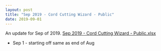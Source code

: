 ```yaml
---
layout: post
title: "Sep 2019 - Cord Cutting Wizard - Public"
date: 2019-09-01
---
```

<p>An update for Sep of 2019. <a href="/Sep 2019 - Cord Cutting Wizard - Public.xlsx">Sep 2019 - Cord Cutting Wizard - Public.xlsx</a>
  <p>
    <ul>
      <li>Sep 1 - starting off same as end of Aug
    </ul>
